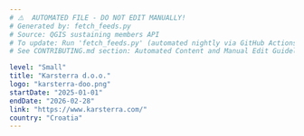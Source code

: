 ```yaml
---
# ⚠️  AUTOMATED FILE - DO NOT EDIT MANUALLY!
# Generated by: fetch_feeds.py
# Source: QGIS sustaining members API
# To update: Run 'fetch_feeds.py' (automated nightly via GitHub Actions)
# See CONTRIBUTING.md section: Automated Content and Manual Edit Guidelines

level: "Small"
title: "Karsterra d.o.o."
logo: "karsterra-doo.png"
startDate: "2025-01-01"
endDate: "2026-02-28"
link: "https://www.karsterra.com/"
country: "Croatia"
---
```


